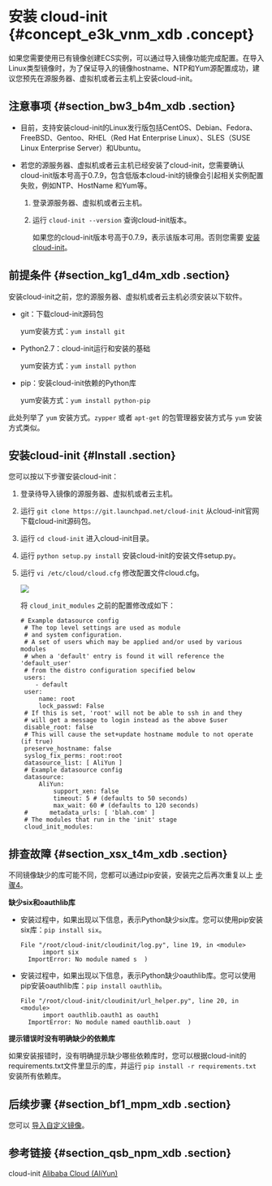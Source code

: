 # 安装 cloud-init {#concept_e3k_vnm_xdb .concept}

如果您需要使用已有镜像创建ECS实例，可以通过导入镜像功能完成配置。在导入Linux类型镜像时，为了保证导入的镜像hostname、NTP和Yum源配置成功，建议您预先在源服务器、虚拟机或者云主机上安装cloud-init。

## 注意事项 {#section_bw3_b4m_xdb .section}

-   目前，支持安装cloud-init的Linux发行版包括CentOS、Debian、Fedora、FreeBSD、Gentoo、RHEL（Red Hat Enterprise Linux）、SLES（SUSE Linux Enterprise Server）和Ubuntu。

-   若您的源服务器、虚拟机或者云主机已经安装了cloud-init，您需要确认cloud-init版本号高于0.7.9，包含低版本cloud-init的镜像会引起相关实例配置失败，例如NTP、HostName 和Yum等。

    1.  登录源服务器、虚拟机或者云主机。
    2.  运行 `cloud-init --version` 查询cloud-init版本。

        如果您的cloud-init版本号高于0.7.9，表示该版本可用。否则您需要 [安装cloud-init](#Install)。


## 前提条件 {#section_kg1_d4m_xdb .section}

安装cloud-init之前，您的源服务器、虚拟机或者云主机必须安装以下软件。

-   git：下载cloud-init源码包

    yum安装方式：`yum install git`

-   Python2.7：cloud-init运行和安装的基础

    yum安装方式：`yum install python`

-   pip：安装cloud-init依赖的Python库

    yum安装方式：`yum install python-pip`


此处列举了 `yum` 安装方式。`zypper` 或者 `apt-get` 的包管理器安装方式与 `yum` 安装方式类似。

## 安装cloud-init {#Install .section}

您可以按以下步骤安装cloud-init：

1.  登录待导入镜像的源服务器、虚拟机或者云主机。
2.  运行 `git clone https://git.launchpad.net/cloud-init` 从cloud-init官网下载cloud-init源码包。
3.  运行 `cd cloud-init` 进入cloud-init目录。
4.  运行 `python setup.py install` 安装cloud-init的安装文件setup.py。
5.  运行 `vi /etc/cloud/cloud.cfg` 修改配置文件cloud.cfg。

    ![](http://static-aliyun-doc.oss-cn-hangzhou.aliyuncs.com/assets/img/9704/15439003574621_zh-CN.png)

    将 `cloud_init_modules` 之前的配置修改成如下：

    ```
    # Example datasource config
     # The top level settings are used as module
     # and system configuration.
     # A set of users which may be applied and/or used by various modules
     # when a 'default' entry is found it will reference the 'default_user'
     # from the distro configuration specified below
     users:
        - default
     user:
         name: root
         lock_passwd: False
     # If this is set, 'root' will not be able to ssh in and they 
     # will get a message to login instead as the above $user
     disable_root: false
     # This will cause the set+update hostname module to not operate (if true)
     preserve_hostname: false
     syslog_fix_perms: root:root
     datasource_list: [ AliYun ]
     # Example datasource config
     datasource:
         AliYun:
             support_xen: false
             timeout: 5 # (defaults to 50 seconds)
             max_wait: 60 # (defaults to 120 seconds)
     #      metadata_urls: [ 'blah.com' ]
     # The modules that run in the 'init' stage
     cloud_init_modules:
    ```


## 排查故障 {#section_xsx_t4m_xdb .section}

不同镜像缺少的库可能不同，您都可以通过pip安装，安装完之后再次重复以上 [步骤4](#)。

**缺少six和oauthlib库**

-   安装过程中，如果出现以下信息，表示Python缺少six库。您可以使用pip安装six库：`pip install six`。

    ```
    File "/root/cloud-init/cloudinit/log.py", line 19, in <module>
          import six
      ImportError: No module named s  )
    ```

-   安装过程中，如果出现以下信息，表示Python缺少oauthlib库。您可以使用pip安装oauthlib库：`pip install oauthlib`。

    ```
    File "/root/cloud-init/cloudinit/url_helper.py", line 20, in <module>
          import oauthlib.oauth1 as oauth1
      ImportError: No module named oauthlib.oaut  )
    ```


**提示错误时没有明确缺少的依赖库**

如果安装报错时，没有明确提示缺少哪些依赖库时，您可以根据cloud-init的requirements.txt文件里显示的库，并运行 `pip install -r requirements.txt` 安装所有依赖库。

## 后续步骤 {#section_bf1_mpm_xdb .section}

您可以 [导入自定义镜像](intl.zh-CN/用户指南/镜像/导入镜像/导入自定义镜像.md#)。

## 参考链接 {#section_qsb_npm_xdb .section}

cloud-init [Alibaba Cloud \(AliYun\)](http://cloudinit.readthedocs.io/en/latest/topics/datasources/aliyun.html)

